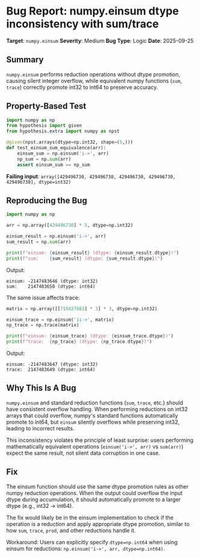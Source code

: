 # Bug Report: numpy.einsum dtype inconsistency with sum/trace

**Target**: `numpy.einsum`
**Severity**: Medium
**Bug Type**: Logic
**Date**: 2025-09-25

## Summary

`numpy.einsum` performs reduction operations without dtype promotion, causing silent integer overflow, while equivalent numpy functions (`sum`, `trace`) correctly promote int32 to int64 to preserve accuracy.

## Property-Based Test

```python
import numpy as np
from hypothesis import given
from hypothesis.extra import numpy as npst

@given(npst.arrays(dtype=np.int32, shape=(5,)))
def test_einsum_sum_equivalence(arr):
    einsum_sum = np.einsum('i->', arr)
    np_sum = np.sum(arr)
    assert einsum_sum == np_sum
```

**Failing input**: `array([429496730, 429496730, 429496730, 429496730, 429496730], dtype=int32)`

## Reproducing the Bug

```python
import numpy as np

arr = np.array([429496730] * 5, dtype=np.int32)

einsum_result = np.einsum('i->', arr)
sum_result = np.sum(arr)

print(f"einsum: {einsum_result} (dtype: {einsum_result.dtype})")
print(f"sum:    {sum_result} (dtype: {sum_result.dtype})")
```

Output:
```
einsum: -2147483646 (dtype: int32)
sum:    2147483650 (dtype: int64)
```

The same issue affects trace:
```python
matrix = np.array([[715827883] * 3] * 3, dtype=np.int32)

einsum_trace = np.einsum('ii->', matrix)
np_trace = np.trace(matrix)

print(f"einsum: {einsum_trace} (dtype: {einsum_trace.dtype})")
print(f"trace:  {np_trace} (dtype: {np_trace.dtype})")
```

Output:
```
einsum: -2147483647 (dtype: int32)
trace:  2147483649 (dtype: int64)
```

## Why This Is A Bug

`numpy.einsum` and standard reduction functions (`sum`, `trace`, etc.) should have consistent overflow handling. When performing reductions on int32 arrays that could overflow, numpy's standard functions automatically promote to int64, but `einsum` silently overflows while preserving int32, leading to incorrect results.

This inconsistency violates the principle of least surprise: users performing mathematically equivalent operations (`einsum('i->', arr)` vs `sum(arr)`) expect the same result, not silent data corruption in one case.

## Fix

The einsum function should use the same dtype promotion rules as other numpy reduction operations. When the output could overflow the input dtype during accumulation, it should automatically promote to a larger dtype (e.g., int32 → int64).

The fix would likely be in the einsum implementation to check if the operation is a reduction and apply appropriate dtype promotion, similar to how `sum`, `trace`, `prod`, and other reductions handle it.

Workaround: Users can explicitly specify `dtype=np.int64` when using einsum for reductions: `np.einsum('i->', arr, dtype=np.int64)`.